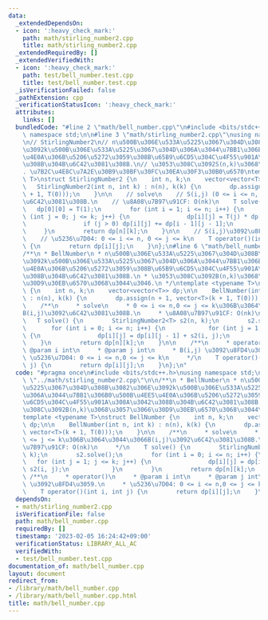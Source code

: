 ```yaml
---
data:
  _extendedDependsOn:
  - icon: ':heavy_check_mark:'
    path: math/stirling_number2.cpp
    title: math/stirling_number2.cpp
  _extendedRequiredBy: []
  _extendedVerifiedWith:
  - icon: ':heavy_check_mark:'
    path: test/bell_number.test.cpp
    title: test/bell_number.test.cpp
  _isVerificationFailed: false
  _pathExtension: cpp
  _verificationStatusIcon: ':heavy_check_mark:'
  attributes:
    links: []
  bundledCode: "#line 2 \"math/bell_number.cpp\"\n#include <bits/stdc++.h>\nusing\
    \ namespace std;\n\n#line 3 \"math/stirling_number2.cpp\"\nusing namespace std;\n\
    \n// StirlingNumber2\n// n\u500B\u306E\u533A\u5225\u3067\u304D\u308B\u3082\u306E\
    \u3092k\u500B\u306E\u533A\u5225\u3067\u304D\u306A\u3044\u7BB1\u306B1\u500B\u4EE5\
    \u4E0A\u306B\u5206\u5272\u3059\u308B\u65B9\u6CD5\u304C\u4F55\u901A\u308A\u3042\
    \u308B\u304B\u6C42\u3081\u308B.\n// \u3053\u308C\u3092S(n,k)\u3068\u3059\u308B\
    . \u7B2C\u4E8C\u7A2E\u30B9\u30BF\u30FC\u30EA\u30F3\u30B0\u6570\ntemplate <typename\
    \ T>\nstruct StirlingNumber2 {\n    int n, k;\n    vector<vector<T>> dp;\n\n \
    \   StirlingNumber2(int n, int k) : n(n), k(k) {\n        dp.assign(n + 1, vector<T>(k\
    \ + 1, T(0)));\n    }\n\n    // solve\n    // S(i,j) (0 <= i <= n, 0 <= j <= k)\u3092\
    \u6C42\u3081\u308B.\n    // \u8A08\u7B97\u91CF: O(nk)\n    T solve() {\n     \
    \   dp[0][0] = T(1);\n        for (int i = 1; i <= n; i++) {\n            for\
    \ (int j = 0; j <= k; j++) {\n                dp[i][j] = T(j) * dp[i - 1][j];\n\
    \                if (j > 0) dp[i][j] += dp[i - 1][j - 1];\n            }\n   \
    \     }\n        return dp[n][k];\n    }\n\n    // S(i,j)\u3092\u8FD4\u3059.\n\
    \    // \u5236\u7D04: 0 <= i <= n, 0 <= j <= k\n    T operator()(int i, int j)\
    \ {\n        return dp[i][j];\n    }\n};\n#line 6 \"math/bell_number.cpp\"\n\n\
    /**\n * BellNumber\n * n\u500B\u306E\u533A\u5225\u3067\u304D\u308B\u3082\u306E\
    \u3092k\u500B\u306E\u533A\u5225\u3067\u304D\u306A\u3044\u7BB1\u306B0\u500B\u4EE5\
    \u4E0A\u306B\u5206\u5272\u3059\u308B\u65B9\u6CD5\u304C\u4F55\u901A\u308A\u3042\
    \u308B\u304B\u6C42\u3081\u308B.\n * \u3053\u308C\u3092B(n,k)\u3068\u3057\u3066\
    \u30D9\u30EB\u6570\u3068\u3044\u3046.\n */\ntemplate <typename T>\nstruct BellNumber\
    \ {\n    int n, k;\n    vector<vector<T>> dp;\n\n    BellNumber(int n, int k)\
    \ : n(n), k(k) {\n        dp.assign(n + 1, vector<T>(k + 1, T(0)));\n    }\n\n\
    \    /**\n     * solve\n     * 0 <= i <= n,0 <= j <= k\u306B\u3064\u3044\u3066\
    B(i,j)\u3092\u6C42\u3081\u308B.\n     * \u8A08\u7B97\u91CF: O(nk)\n     */\n \
    \   T solve() {\n        StirlingNumber2<T> s2(n, k);\n        s2.solve();\n \
    \       for (int i = 0; i <= n; i++) {\n            for (int j = 1; j <= k; j++)\
    \ {\n                dp[i][j] = dp[i][j - 1] + s2(i, j);\n            }\n    \
    \    }\n        return dp[n][k];\n    }\n\n    /**\n     * operator()\n     *\
    \ @param i int\n     * @param j int\n     * B(i,j) \u3092\u8FD4\u3059.\n     *\
    \ \u5236\u7D04: 0 <= i <= n,0 <= j <= k\n     */\n    T operator()(int i, int\
    \ j) {\n        return dp[i][j];\n    }\n};\n"
  code: "#pragma once\n#include <bits/stdc++.h>\nusing namespace std;\n\n#include\
    \ \"../math/stirling_number2.cpp\"\n\n/**\n * BellNumber\n * n\u500B\u306E\u533A\
    \u5225\u3067\u304D\u308B\u3082\u306E\u3092k\u500B\u306E\u533A\u5225\u3067\u304D\
    \u306A\u3044\u7BB1\u306B0\u500B\u4EE5\u4E0A\u306B\u5206\u5272\u3059\u308B\u65B9\
    \u6CD5\u304C\u4F55\u901A\u308A\u3042\u308B\u304B\u6C42\u3081\u308B.\n * \u3053\
    \u308C\u3092B(n,k)\u3068\u3057\u3066\u30D9\u30EB\u6570\u3068\u3044\u3046.\n */\n\
    template <typename T>\nstruct BellNumber {\n    int n, k;\n    vector<vector<T>>\
    \ dp;\n\n    BellNumber(int n, int k) : n(n), k(k) {\n        dp.assign(n + 1,\
    \ vector<T>(k + 1, T(0)));\n    }\n\n    /**\n     * solve\n     * 0 <= i <= n,0\
    \ <= j <= k\u306B\u3064\u3044\u3066B(i,j)\u3092\u6C42\u3081\u308B.\n     * \u8A08\
    \u7B97\u91CF: O(nk)\n     */\n    T solve() {\n        StirlingNumber2<T> s2(n,\
    \ k);\n        s2.solve();\n        for (int i = 0; i <= n; i++) {\n         \
    \   for (int j = 1; j <= k; j++) {\n                dp[i][j] = dp[i][j - 1] +\
    \ s2(i, j);\n            }\n        }\n        return dp[n][k];\n    }\n\n   \
    \ /**\n     * operator()\n     * @param i int\n     * @param j int\n     * B(i,j)\
    \ \u3092\u8FD4\u3059.\n     * \u5236\u7D04: 0 <= i <= n,0 <= j <= k\n     */\n\
    \    T operator()(int i, int j) {\n        return dp[i][j];\n    }\n};"
  dependsOn:
  - math/stirling_number2.cpp
  isVerificationFile: false
  path: math/bell_number.cpp
  requiredBy: []
  timestamp: '2023-02-05 16:24:42+09:00'
  verificationStatus: LIBRARY_ALL_AC
  verifiedWith:
  - test/bell_number.test.cpp
documentation_of: math/bell_number.cpp
layout: document
redirect_from:
- /library/math/bell_number.cpp
- /library/math/bell_number.cpp.html
title: math/bell_number.cpp
---
```

